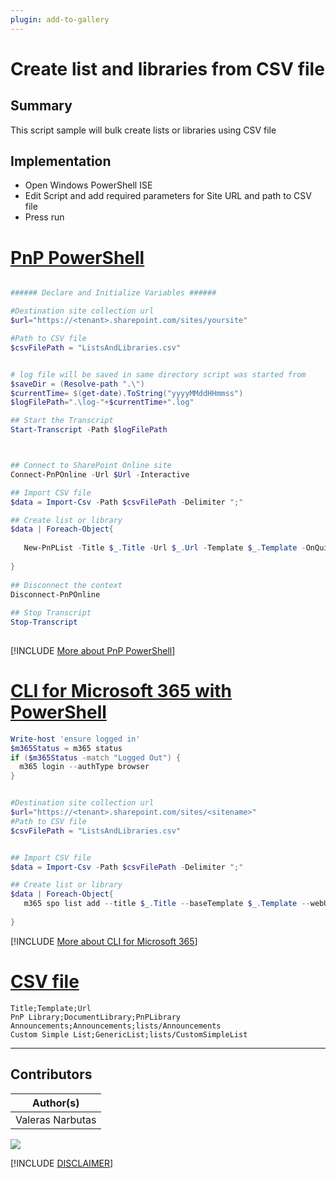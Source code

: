 ```yaml
---
plugin: add-to-gallery
---
```


# Create list and libraries from CSV file

## Summary

This script sample will bulk create lists or libraries using CSV file

## Implementation

- Open Windows PowerShell ISE
- Edit Script and add required parameters for Site URL and path to CSV file
- Press run

# [PnP PowerShell](#tab/pnpps)
```powershell

###### Declare and Initialize Variables ######  

#Destination site collection url
$url="https://<tenant>.sharepoint.com/sites/yoursite"

#Path to CSV file
$csvFilePath = "ListsAndLibraries.csv"


# log file will be saved in same directory script was started from
$saveDir = (Resolve-path ".\")  
$currentTime= $(get-date).ToString("yyyyMMddHHmmss")  
$logFilePath=".\log-"+$currentTime+".log"  

## Start the Transcript  
Start-Transcript -Path $logFilePath 



## Connect to SharePoint Online site  
Connect-PnPOnline -Url $Url -Interactive

## Import CSV file
$data = Import-Csv -Path $csvFilePath -Delimiter ";"

## Create list or library
$data | Foreach-Object{
   
   New-PnPList -Title $_.Title -Url $_.Url -Template $_.Template -OnQuickLaunch -EnableContentTypes 
   
}  
 
## Disconnect the context  
Disconnect-PnPOnline  
 
## Stop Transcript  
Stop-Transcript  
  

```
[!INCLUDE [More about PnP PowerShell](../../docfx/includes/MORE-PNPPS.md)]

# [CLI for Microsoft 365 with PowerShell](#tab/cli-m365-ps)
```powershell
Write-host 'ensure logged in'
$m365Status = m365 status
if ($m365Status -match "Logged Out") {
  m365 login --authType browser
}


#Destination site collection url
$url="https://<tenant>.sharepoint.com/sites/<sitename>"
#Path to CSV file
$csvFilePath = "ListsAndLibraries.csv"


## Import CSV file
$data = Import-Csv -Path $csvFilePath -Delimiter ";"

## Create list or library
$data | Foreach-Object{
   m365 spo list add --title $_.Title --baseTemplate $_.Template --webUrl $url --output 'json'
   
} 
```
[!INCLUDE [More about CLI for Microsoft 365](../../docfx/includes/MORE-CLIM365.md)]

# [CSV file](#tab/csv)
```csv
Title;Template;Url
PnP Library;DocumentLibrary;PnPLibrary
Announcements;Announcements;lists/Announcements
Custom Simple List;GenericList;lists/CustomSimpleList

```
***

## Contributors

| Author(s) |
|-----------|
| Valeras Narbutas |


<img src="https://m365-visitor-stats.azurewebsites.net/script-samples/scripts/spo-export-sharepoint-list-items-to-csv?labelText=Visitors" class="img-visitor" aria-hidden="true" />


[!INCLUDE [DISCLAIMER](../../docfx/includes/DISCLAIMER.md)]
